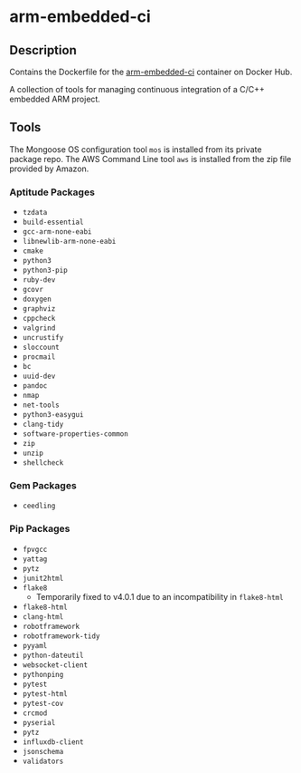 # arm-embedded-ci
## Description
Contains the Dockerfile for the [arm-embedded-ci](https://hub.docker.com/repository/docker/jconstam/arm-embedded-ci/builds) container on Docker Hub.

A collection of tools for managing continuous integration of a C/C++ embedded ARM project.

## Tools

The Mongoose OS configuration tool `mos` is installed from its private package repo.
The AWS Command Line tool `aws` is installed from the zip file provided by Amazon.

### Aptitude Packages

- `tzdata`
- `build-essential`
- `gcc-arm-none-eabi`
- `libnewlib-arm-none-eabi`
- `cmake`
- `python3`
- `python3-pip`
- `ruby-dev`
- `gcovr`
- `doxygen`
- `graphviz`
- `cppcheck`
- `valgrind`
- `uncrustify`
- `sloccount`
- `procmail`
- `bc`
- `uuid-dev`
- `pandoc`
- `nmap`
- `net-tools`
- `python3-easygui`
- `clang-tidy`
- `software-properties-common`
- `zip`
- `unzip`
- `shellcheck`

### Gem Packages

- `ceedling`

### Pip Packages

- `fpvgcc`
- `yattag`
- `pytz`
- `junit2html`
- `flake8`
  - Temporarily fixed to v4.0.1 due to an incompatibility in `flake8-html`
- `flake8-html`
- `clang-html`
- `robotframework`
- `robotframework-tidy`
- `pyyaml`
- `python-dateutil`
- `websocket-client`
- `pythonping`
- `pytest`
- `pytest-html`
- `pytest-cov`
- `crcmod`
- `pyserial`
- `pytz`
- `influxdb-client`
- `jsonschema`
- `validators`
